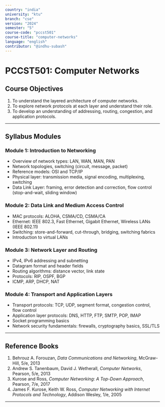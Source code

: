 ```yaml
---
country: "india"
university: "ktu"
branch: "cse"
version: "2024"
semester: "5"
course-code: "pccst501"
course-title: "computer-networks"
language: "english"
contributor: "@indhu-subash"
---
```


# PCCST501: Computer Networks

## Course Objectives

1. To understand the layered architecture of computer networks.  
2. To explore network protocols at each layer and understand their role.  
3. To develop an understanding of addressing, routing, congestion, and application protocols.  

---

## Syllabus Modules

### Module 1: Introduction to Networking
- Overview of network types: LAN, WAN, MAN, PAN  
- Network topologies, switching (circuit, message, packet)  
- Reference models: OSI and TCP/IP  
- Physical layer: transmission media, signal encoding, multiplexing, switching  
- Data Link Layer: framing, error detection and correction, flow control (stop-and-wait, sliding window)  

### Module 2: Data Link and Medium Access Control
- MAC protocols: ALOHA, CSMA/CD, CSMA/CA  
- Ethernet: IEEE 802.3, Fast Ethernet, Gigabit Ethernet, Wireless LANs (IEEE 802.11)  
- Switching: store-and-forward, cut-through, bridging, switching fabrics  
- Introduction to virtual LANs  

### Module 3: Network Layer and Routing
- IPv4, IPv6 addressing and subnetting  
- Datagram format and header fields  
- Routing algorithms: distance vector, link state  
- Protocols: RIP, OSPF, BGP  
- ICMP, ARP, DHCP, NAT  

### Module 4: Transport and Application Layers
- Transport protocols: TCP, UDP, segment format, congestion control, flow control  
- Application layer protocols: DNS, HTTP, FTP, SMTP, POP, IMAP  
- Socket programming basics  
- Network security fundamentals: firewalls, cryptography basics, SSL/TLS  

---
## Reference Books

1. Behrouz A. Forouzan, *Data Communications and Networking*, McGraw-Hill, 5/e, 2013  
2. Andrew S. Tanenbaum, David J. Wetherall, *Computer Networks*, Pearson, 5/e, 2013  
3. Kurose and Ross, *Computer Networking: A Top-Down Approach*, Pearson, 7/e, 2017  
4. James F. Kurose, Keith W. Ross, *Computer Networking with Internet Protocols and Technology*, Addison Wesley, 1/e, 2005  

---
